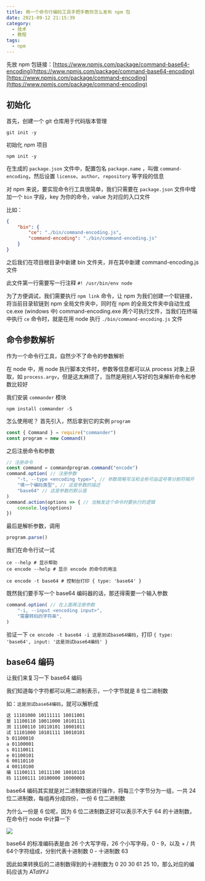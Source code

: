 ```yaml
---
title: 用一个命令行编码工具手把手教你怎么发布 npm 包
date: 2021-09-12 21:15:39
category:
  - 技术
  - 教程
tags:
  - npm
---
```


先放 npm 包链接：[https://www.npmjs.com/package/command-base64-encoding](https://www.npmjs.com/package/command-base64-encoding)
[https://www.npmjs.com/package/command-encoding](https://www.npmjs.com/package/command-encoding)

## 初始化

首先，创建一个 git 仓库用于代码版本管理

```shell
git init -y
```

初始化 npm 项目

```shell
npm init -y
```

在生成的 `package.json` 文件中，配置包名 `package.name` ，叫做 `command-encoding`，然后设置 `license`、`author`、`repository` 等字段的信息

对 npm 来说，要实现命令行工具很简单，我们只需要在 `package.json` 文件中增加一个 `bin` 字段，key 为你的命令，value 为对应的入口文件

比如：

```json
{
    "bin": {
        "ce": "./bin/command-encoding.js",
        "command-encoding": "./bin/command-encoding.js"
    }
}
```

<!-- more -->

之后我们在项目根目录中新建 bin 文件夹，并在其中新建 command-encoding.js 文件

此文件第一行需要写一行注释 `#! /usr/bin/env node`

为了方便调试，我们需要执行 `npm link` 命令，让 npm 为我们创建一个软链接，将当前目录软链到 npm 全局文件夹中，同时在 npm 的全局文件夹中自动生成 ce.exe (windows 中) command-encoding.exe 两个可执行文件，当我们在终端中执行 `ce` 命令时，就是在用 node 执行 `./bin/command-encoding.js` 文件

## 命令参数解析


作为一个命令行工具，自然少不了命令的参数解析

在 node 中，用 node 执行脚本文件时，参数等信息都可以从 process 对象上获取，如 `process.argv`，但是这太麻烦了，当然是用别人写好的包来解析命令和参数比较好

我们安装 `commander` 模块

```shell
npm install commander -S
```

怎么使用呢？
首先引入，然后拿到它的实例 `program`

```js
const { Command } = require("commander")
const program = new Command()
```

之后注册命令和参数

```js
// 注册命令
const command = commandprogram.command("encode")
command.option( // 注册参数
    "-t, --type <encoding type>", // 参数简略写法和全称可由逗号等分割符隔开
    "填一个编码类型", // 这是参数的描述
    "base64" // 这是参数的默认值
)
command.action(options => { // 当触发这个命令时要执行的逻辑
    console.log(options)
})
```

最后是解析参数，调用

```js
program.parse()
```

我们在命令行试一试

```shell
ce --help # 显示帮助
ce encode --help # 显示 encode 的命令的用法

ce encode -t base64 # 控制台打印 { type: 'base64' }
```

既然我们要手写一个 base64 编码器的话，那还得需要一个输入参数

```js
command.option( // 在上面再注册参数
    "-i, --input <encoding input>",
    "需要转码的字符串",
)
```

验证一下 `ce encode -t base64 -i 这是测试base64编码`，打印 `{ type: 'base64', input: '这是测试base64编码' }`

## base64 编码

让我们来复习一下 base64 编码

我们知道每个字符都可以用二进制表示，一个字节就是 8 位二进制数

如：`这是测试base64编码`，就可以解析成

```txt
这 11101000 10111111 10011001
是 11100110 10011000 10101111
测 11100110 10110101 10001011
试 11101000 10101111 10010101
b 01100010
a 01100001
s 01110011
e 01100101
6 00110110
4 00110100
编 11100111 10111100 10010110
码 11100111 10100000 10000001
```

base64 编码其实就是对二进制数据进行操作，将每三个字节分为一组，一共 24 位二进制数，每组再分成四份，一份 6 位二进制数

为什么一份是 6 位呢，因为 6 位二进制数正好可以表示不大于 64 的十进制数，在命令行 node 中计算一下

![](node-not-over-64-example.jpg)

base64 的标准编码表是由 26 个大写字母，26 个小写字母，0 - 9，以及 + / 共64个字符组成，分别代表十进制数 0 - 十进制数 63

因此如果转换后的二进制数得到的十进制数为 0 20 30 61 25 10，那么对应的编码应该为 ATd9YJ